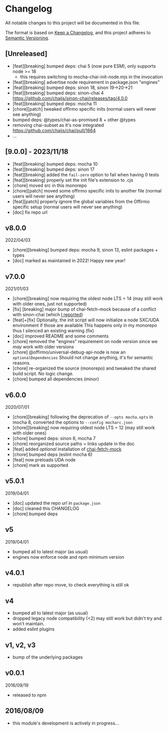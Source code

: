# Changelog

All notable changes to this project will be documented in this file.

The format is based on [Keep a Changelog](https://keepachangelog.com/en/1.0.0/),
and this project adheres to [Semantic Versioning](https://semver.org/spec/v2.0.0.html).

## [Unreleased]
* [feat][breaking] bumped deps: chai 5 (now pure ESM), only supports node >= 18
  * this requires switching to mocha-chai-init-node.mjs in the invocation
* [feat][breaking] advertise node requirement in package.json "engines"
* [feat][breaking] bumped deps: sinon 18, sinon 19->20->21
* [feat][breaking] bumped deps: sinon-chai 4 https://github.com/chaijs/sinon-chai/releases/tag/4.0.0
* [feat][breaking] bumped deps: mocha 11
* [chore][patch] tweaked offirmo specific inits (normal users will never see anything)
* bumped deps: @types/chai-as-promised 8 + other @types
* removing chai-subset as it's now integrated https://github.com/chaijs/chai/pull/1664
* ...

## [9.0.0] - 2023/11/18
* [feat][breaking] bumped deps: mocha 10
* [feat][breaking] bumped deps: sinon 17
* [feat][breaking] added the `fail-zero` option to fail when having 0 tests
* [feat][breaking] properly set the init file's extension to .cjs
* [chore] moved src in this monorepo
* [chore][patch] moved some offirmo specific inits to another file (normal users will never see anything)
* [feat][patch] properly ignore the global variables from the Offirmo specific setup (normal users will never see anything)
* [doc] fix repo url

## v8.0.0
2022/04/03
* [chore][breaking] bumped deps: mocha 9, sinon 13, eslint packages + types
* [doc] marked as maintained in 2022! Happy new year!

## v7.0.0
2021/01/03
* [chore][breaking] now requiring the oldest node LTS = 14 (may still work with older ones, just not supported)
* [fix] [breaking] major bump of chai-fetch-mock because of a conflict with sinon-chai (which [I reported](https://github.com/gakimball/chai-fetch-mock/issues/3))
* [feat]+[fix] Optionally, the init script will now initialize a node SXC/UDA environment if those are available
   This happens only in my monorepo thus I silenced an existing warning (fix)
* [doc] improved README and some comments
* [chore] removed the "engines" requirement on node version since we *may* work with older versions
* [chore] @offirmo/universal-debug-api-node is now an `optionalDependencies` Should not change anything, it's for semantic reasons.
* [chore] re-organized the source (monorepo) and tweaked the shared build script. No logic change.
* [chore] bumped all dependencies (minor)

## v6.0.0
2020/07/01
* [chore][breaking] following the deprecation of `--opts mocha.opts` in mocha 8, converted the options to `--config mocharc.json`
* [chore][breaking] now requiring oldest node LTS = 12 (may still work with older ones)
* [chore] bumped deps: sinon 8, mocha 7
* [chore] reorganized source paths = links update in the doc
* [feat] added *optional* installation of [chai-fetch-mock](https://github.com/gakimball/chai-fetch-mock)
* [chore] bumped deps (eslint mocha 6)
* [feat] now preloads UDA node
* [chore] mark as supported

## v5.0.1
2019/04/01
* [doc] updated the repo url in `package.json`
* [doc] cleaned this CHANGELOG
* [chore] bumped deps

## v5
2019/04/01
* bumped all to latest major (as usual)
* engines now enforce node and npm minimum version

## v4.0.1
* republish after repo move, to check everything is still ok

## v4
* bumped all to latest major (as usual)
* dropped legacy node compatibility (<2) may still work but didn't try and won't maintain.
* added eslint plugins

## v1, v2, v3
* bump of the underlying packages

## v0.0.1
2016/09/19
- released to npm

## 2016/08/09
- this module's development is actively in progress…
